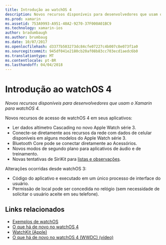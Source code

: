 ```yaml
---
title: Introdução ao watchOS 4
description: Novos recursos disponíveis para desenvolvedores que usam o Xamarin para watchOS 4.
ms.prod: xamarin
ms.assetid: 753A9993-A951-40A2-9270-37F000A01BC9
ms.technology: xamarin-ios
author: bradumbaugh
ms.author: brumbaug
ms.date: 10/07/2017
ms.openlocfilehash: d3377b503273dc84cfe07227c4b007c8e073f1a0
ms.sourcegitcommit: 945df041e2180cb20af08b83cc703ecd1aedc6b0
ms.translationtype: MT
ms.contentlocale: pt-BR
ms.lasthandoff: 04/04/2018
---
```

# <a name="introduction-to-watchos-4"></a>Introdução ao watchOS 4

_Novos recursos disponíveis para desenvolvedores que usam o Xamarin para watchOS 4._

Novos recursos de acesso de watchOS 4 em seus aplicativos:

* Ler dados altímetro Cascading no novo Apple Watch série 3.
* Conecte-se diretamente aos recursos da rede com dados de celular disponíveis em alguns modelos do Apple Watch série 3.
* Bluetooth Core pode se conectar diretamente ao Acessórios.
* Novos modos de segundo plano para aplicativos de áudio e de treinamento.
* Novas tentativas de SiriKit para [listas e observações](~/ios/platform/introduction-to-ios11/sirikit.md).

Alterações ocorridas desde watchOS 3:

* Código do aplicativo e executado em um único processo de interface do usuário.
* Permissão de local pode ser concedida no relógio (sem necessidade de solicitar o usuário aceite em seu telefone).


## <a name="related-links"></a>Links relacionados

- [Exemplos de watchOS](https://developer.xamarin.com/samples/watchos/all/)
- [O que há de novo no watchOS 4](https://developer.apple.com/watchos/)
- [WatchKit (Apple)](https://developer.apple.com/documentation/watchkit)
- [O que há de novo no watchOS 4 (WWDC) (vídeo)](https://developer.apple.com/videos/play/wwdc2017/205/)
